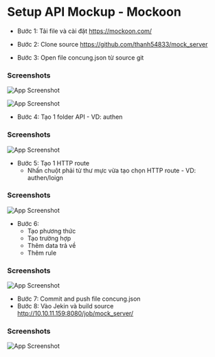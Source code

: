 
# Setup API Mockup - Mockoon

- Bước 1: Tải file và cài đặt https://mockoon.com/
- Bước 2: Clone source https://github.com/thanh54833/mock_server


- Bước 3: Open file concung.json từ source git
### Screenshots

![App Screenshot](https://snipboard.io/jxVnfL.jpg)

![App Screenshot](https://snipboard.io/nEI7Gg.jpg)

- Bước 4: Tạo 1 folder API - VD: authen
### Screenshots

![App Screenshot](https://snipboard.io/4YquAB.jpg)

- Bước 5: Tạo 1 HTTP route
    + Nhấn chuột phải từ thư mực vừa tạo chọn HTTP route - VD: authen/loign
### Screenshots

![App Screenshot](https://snipboard.io/oVGjyt.jpg)

- Bước 6:
    + Tạo phương thức
    + Tạo trường hợp
    + Thêm data trả về
    + Thêm rule
### Screenshots

![App Screenshot](https://snipboard.io/Jb0NQl.jpg)

- Bước 7: Commit and push file concung.json 
- Bước 8: Vào Jekin và build source http://10.10.11.159:8080/job/mock_server/
### Screenshots

![App Screenshot](https://snipboard.io/GealOS.jpg)